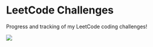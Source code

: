 # LeetCode Challenges
Progress and tracking of my LeetCode coding challenges!



![](https://leetcard.jacoblin.cool/aliuCS?theme=light,unicorn)
